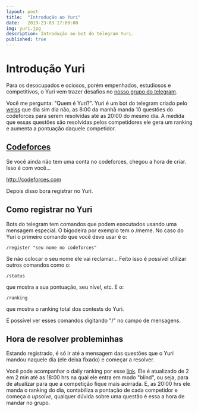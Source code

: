 ```yaml
---
layout: post
title:  "Introdução ao Yuri"
date:   2019-23-03 17:00:00
img: yuri.jpg
description: Introdução ao bot do telegram Yuri.
published: true
---
```


# Introdução Yuri

Para os desocupados e ociosos, porém empenhados, estudiosos e competitivos, o Yuri vem trazer desafios no [nosso grupo do telegram](t.me/BRUTEudesc).

Você me pergunta: "Quem é Yuri?". Yuri é um bot do telegram criado pelo [weiss](http://codeforces.com/profile/_Weiss) que dia sim dia não, as 8:00 da manhã manda 10 questões do codeforces para serem resolvidas até as 20:00 do mesmo dia. A medida que essas questões são resolvidas pelos competidores ele gera um ranking e aumenta a pontuação daquele competidor.

## [Codeforces](http://codeforces.com)

Se você ainda não tem uma conta no codeforces, chegou a hora de criar. Isso é com você...

http://codeforces.com

Depois disso bora registrar no Yuri.

## Como registrar no Yuri

Bots do telegram tem comandos que podem executados usando uma mensagem especial. O bigodeira por exemplo tem o /meme. No caso do Yuri o primeiro comando que você deve usar é o:

    /register "seu nome no codeforces"

Se não colocar o seu nome ele vai reclamar... Feito isso é possível utilizar outros comandos como o:

    /status 
que mostra a sua pontuação, seu nível, etc. E o:

    /ranking
que mostra o ranking total dos contests do Yuri.

É possível ver esses comandos digitando "/" no campo de mensagens.

## Hora de resolver probleminhas

Estando registrado, é só ir até a mensagem das questões que o Yuri mandou naquele dia (ele deixa fixado) e começar a resolver.

Você pode acompanhar o daily ranking por esse [link](http://dontpad.com/brute-daily-contest/). Ele é atualizado de 2 em 2 min até as 18:00 hrs na qual ele entra em modo "blind", ou seja, para de atualizar para que a competição fique mais acirrada. E, as 20:00 hrs ele manda o ranking do dia, contabiliza a pontação de cada competidor e começa o *upsolve*, qualquer dúvida sobre uma questão é essa a hora de mandar no grupo.
